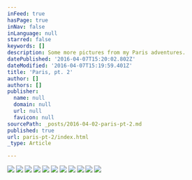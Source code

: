```yaml
---
inFeed: true
hasPage: true
inNav: false
inLanguage: null
starred: false
keywords: []
description: Some more pictures from my Paris adventures.
datePublished: '2016-04-07T15:20:02.802Z'
dateModified: '2016-04-07T15:19:59.401Z'
title: 'Paris, pt. 2'
author: []
authors: []
publisher:
  name: null
  domain: null
  url: null
  favicon: null
sourcePath: _posts/2016-04-02-paris-pt-2.md
published: true
url: paris-pt-2/index.html
_type: Article

---
```

![](https://s3-us-west-2.amazonaws.com/the-grid-img/p/fa42414124205db552306ab7555df9f8e0f0d835.jpg)
![](https://s3-us-west-2.amazonaws.com/the-grid-img/p/8b091435752c405f460f268b543f3528ef37aa96.jpg)
![](https://s3-us-west-2.amazonaws.com/the-grid-img/p/7767af3e4335a4f2527e5027120a8b0625f092ac.jpg)
![](https://the-grid-user-content.s3-us-west-2.amazonaws.com/0b99920c-a573-4d7f-8cb5-161b31258162.jpg)
![](https://s3-us-west-2.amazonaws.com/the-grid-img/p/d5783410ebb7d5607af38242f560d6842a5c1541.jpg)
![](https://the-grid-user-content.s3-us-west-2.amazonaws.com/d2a8ad62-abe1-4dbc-91e9-f04059c5bc7a.jpg)
![](https://s3-us-west-2.amazonaws.com/the-grid-img/p/d0fb69a7f9f1a8465e829a0cc8772b5a553f5881.jpg)
![](https://the-grid-user-content.s3-us-west-2.amazonaws.com/7b44e4cf-3894-4906-b36a-7404c375c649.jpg)
![](https://s3-us-west-2.amazonaws.com/the-grid-img/p/e5defc7b24080b63d333e09666212236079d0b3b.jpg)
![](https://s3-us-west-2.amazonaws.com/the-grid-img/p/acd2482ea7cb3b5d7144624d65ebffa6ac74cc9c.jpg)
![](https://s3-us-west-2.amazonaws.com/the-grid-img/p/e3689fdad0851b1071792969818eca8f243c651b.jpg)